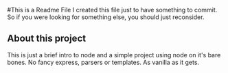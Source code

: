 #This is a Readme File
I created this file just to have something to commit. So if you were looking for something else, you should just reconsider.

## About this project
This is just a brief intro to node and a simple project using node on it's bare bones. No fancy express, parsers or templates. As vanilla as it gets.